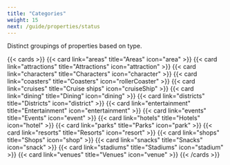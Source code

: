 ```yaml
---
title: "Categories"
weight: 15
next: /guide/properties/status
---
```


Distinct groupings of properties based on type.

{{< cards  >}}
  {{< card link="areas" title="Areas" icon="area" >}}
  {{< card link="attractions" title="Attractions" icon="attraction" >}}
  {{< card link="characters" title="Characters" icon="character" >}}
  {{< card link="coasters" title="Coasters" icon="rollerCoaster" >}}
  {{< card link="cruises" title="Cruise ships" icon="cruiseShip" >}}
  {{< card link="dining" title="Dining" icon="dining" >}}
  {{< card link="districts" title="Districts" icon="district" >}}
  {{< card link="entertainment" title="Entertainment" icon="entertainment" >}}
  {{< card link="events" title="Events" icon="event" >}}
  {{< card link="hotels" title="Hotels" icon="hotel" >}}
  {{< card link="parks" title="Parks" icon="park" >}}
  {{< card link="resorts"  title="Resorts" icon="resort" >}}
  {{< card link="shops" title="Shops" icon="shop" >}}
  {{< card link="snacks" title="Snacks" icon="snack" >}}
  {{< card link="stadiums" title="Stadiums" icon="stadium" >}}
  {{< card link="venues" title="Venues" icon="venue" >}}
{{< /cards >}}